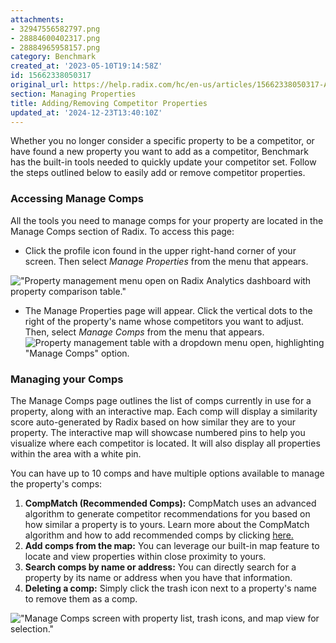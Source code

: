 ```yaml
---
attachments:
- 32947556582797.png
- 28884600402317.png
- 28884965958157.png
category: Benchmark
created_at: '2023-05-10T19:14:58Z'
id: 15662338050317
original_url: https://help.radix.com/hc/en-us/articles/15662338050317-Adding-Removing-Competitor-Properties
section: Managing Properties
title: Adding/Removing Competitor Properties
updated_at: '2024-12-23T13:40:10Z'
---
```


Whether you no longer consider a specific property to be a competitor, or have found a new property you want to add as a competitor, Benchmark has the built-in tools needed to quickly update your competitor set. Follow the steps outlined below to easily add or remove competitor properties.

### Accessing Manage Comps

All the tools you need to manage comps for your property are located in the Manage Comps section of Radix. To access this page:

* Click the profile icon found in the upper right-hand corner of your screen. Then select *Manage Properties* from the menu that appears.

!["Property management menu open on Radix Analytics dashboard with property comparison table."](attachments/32947556582797.png)

* The Manage Properties page will appear. Click the vertical dots to the right of the property's name whose competitors you want to adjust. Then, select *Manage Comps* from the menu that appears. ![Property management table with a dropdown menu open, highlighting "Manage Comps" option.](attachments/28884600402317.png)

### Managing your Comps

The Manage Comps page outlines the list of comps currently in use for a property, along with an interactive map. Each comp will display a similarity score auto-generated by Radix based on how similar they are to your property. The interactive map will showcase numbered pins to help you visualize where each competitor is located. It will also display all properties within the area with a white pin.

You can have up to 10 comps and have multiple options available to manage the property's comps:

1. **CompMatch (Recommended Comps):** CompMatch uses an advanced algorithm to generate competitor recommendations for you based on how similar a property is to yours. Learn more about the CompMatch algorithm and how to add recommended comps by clicking [here.](https://help.radix.com/hc/en-us/articles/19966348215565)
2. **Add comps from the map:** You can leverage our built-in map feature to locate and view properties within close proximity to yours.
3. **Search comps by name or address:** You can directly search for a property by its name or address when you have that information.
4. **Deleting a comp:** Simply click the trash icon next to a property's name to remove them as a comp.

!["Manage Comps screen with property list, trash icons, and map view for selection."](attachments/28884965958157.png)